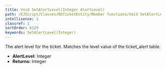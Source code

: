 ```yaml
---
title: Void SetAlertLevel(Integer AlertLevel)
path: /EJScript/Classes/NSTicketEntity/Member functions/Void SetAlertLevel(Integer p_0)
intellisense: 1
classref: 1
sortOrder: 8129
keywords: SetAlertLevel(Integer)
---
```



The alert level for the ticket. Matches the level value of the ticket\_alert table.



* **AlertLevel:** Integer
* **Returns:** Integer


